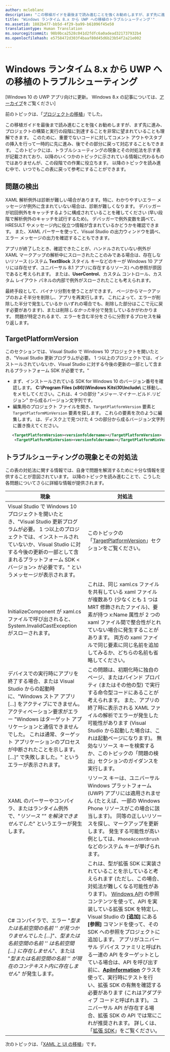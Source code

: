 ```yaml
---
author: mcleblanc
description: "この移植ガイドを最後まで読み進むことを強くお勧めしますが、まず先に進み、プロジェクトの構築と実行の段階に到達することを非常に望まれていることも理解できます。"
title: "Windows ランタイム 8.x から UWP への移植のトラブルシューティング'"
ms.assetid: 1882b477-bb5d-4f29-ba99-b61096f45e50
translationtype: Human Translation
ms.sourcegitcommit: 98b9bca2528c041d2fdfc6a0adead321737932b4
ms.openlocfilehash: e5758472d303f4baaf80d45d6b23b54f2a21e002

---
```


# Windows ランタイム 8.x から UWP への移植のトラブルシューティング

\[Windows 10 の UWP アプリ向けに更新。 Windows 8.x の記事については、[アーカイブ](http://go.microsoft.com/fwlink/p/?linkid=619132)をご覧ください\]

前のトピックは、「[プロジェクトの移植](w8x-to-uwp-porting-to-a-uwp-project.md)」でした。

この移植ガイドを最後まで読み進むことを強くお勧めしますが、まず先に進み、プロジェクトの構築と実行の段階に到達することを非常に望まれていることも理解できます。 このために、重要でないコードに対してコメント アウトやスタブの挿入を行って一時的に先に進み、後でその部分に戻って対応することもできます。 このトピックには、トラブルシューティングの現象とその対処法を示す表が記載されており、以降のいくつかのトピックに示されている情報に代わるものではありませんが、この段階での作業に役立ちます。 以降のトピックを読み進む中で、いつでもこの表に戻って参考にすることができます。

## 問題の検出

XAML 解析例外は診断が難しい場合があります。特に、わかりやすいエラー メッセージが例外に含まれていない場合は、診断が難しくなります。 デバッガーが初回例外をキャッチするように構成されていることを確してください (早い段階で解析例外のキャッチを試行するため)。 デバッガーで例外変数を調べて、HRESULT やメッセージ内に役立つ情報が含まれているかどうかを確認できます。 また、XAML パーサーを使って、Visual Studio の出力ウィンドウを調べ、エラー メッセージの出力を確認することもできます。

アプリが終了したとき、確認できたことが、ハンドルされていない例外が XAML マークアップの解析中にスローされたことのみである場合は、存在しないリソース (システム **TextBlock** スタイル キーなどのキーが Windows 10 アプリには存在せず、ユニバーサル 8.1 アプリに存在するリソース) への参照が原因であると考えられます。 または、**UserControl**、カスタム コントロール、カスタム レイアウト パネルの内部で例外がスローされたことも考えられます。

最終手段として、バイナリ分割を使うことができます。 ページからマークアップのおよそ半分を削除し、アプリを再実行します。 これによって、エラーが削除した半分で発生しているか (いずれの場合でも、削除した部分はここで元に戻す必要があります)、または削除*しなかった*半分で発生しているかがわかります。 問題が特定されるまで、エラーを含む半分をさらに分割するプロセスを繰り返します。

## TargetPlatformVersion

このセクションでは、Visual Studio で Windows 10 プロジェクトを開いたとき、"Visual Studio 更新プログラムが必要。 1 つ以上のプロジェクトでは、インストールされていないか、Visual Studio に対する今後の更新の一部として含まれるプラットフォーム SDK <version> が必要です。"

-   まず、インストールされている SDK for Windows 10 のバージョン番号を確認します。 **C:\\Program Files (x86)\\Windows Kits\\10\\Include\\<versionfoldername>** に移動し、*<versionfoldername>* をメモしてください。これは、4 つの部分 "メジャー.マイナー.ビルド.リビジョン" から成るバージョン文字列です。
-   編集用のプロジェクト ファイルを開き、`TargetPlatformVersion` 要素と `TargetPlatformMinVersion` 要素を探します。 これらの要素を次のように編集します。*<versionfoldername>* は、ディスク上で見つけた 4 つの部分から成るバージョン文字列に置き換えてください。

```xml
   <TargetPlatformVersion><versionfoldername></TargetPlatformVersion>
    <TargetPlatformMinVersion><versionfoldername></TargetPlatformMinVersion>
```

## トラブルシューティングの現象とその対処法

この表の対処法に関する情報では、自身で問題を解消するために十分な情報を提供することが意図されています。 以降のトピックを読み進むことで、こうした各問題についてさらに詳細な情報が提供されます。

| 現象 | 対処法 |
|---------|--------|
| Visual Studio で Windows 10 プロジェクトを開いたとき、"Visual Studio 更新プログラムが必要。 1 つ以上のプロジェクトでは、インストールされていないか、Visual Studio に対する今後の更新の一部として含まれるプラットフォーム SDK &lt;バージョン&gt; が必要です。" というメッセージが表示されます。 | このトピックの「[TargetPlatformVersion](#targetplatformversion)」セクションをご覧ください。 |
| InitializeComponent が xaml.cs ファイルで呼び出されると、System.InvalidCastException がスローされます。| これは、同じ xaml.cs ファイルを共有している xaml ファイルが複数あり (少なくとも 1 つは MRT 修飾されたファイル)、要素が持つ x:Name 属性が 2 つの xaml ファイル間で整合性がとれていない場合に発生することがあります。 両方の xaml ファイルで同じ要素に同じ名前を追加してみるか、どちらの名前も省略してください。 |
| デバイスでの実行時にアプリを終了する場合、または Visual Studio からの起動時に、"Windows ストア アプリ \[…\] をアクティブにできません。 アクティベーション要求がエラー "Windows はターゲット アプリケーションと通信できませんでした。 これは通常、ターゲット アプリケーションのプロセスが中断されたことを示します。 \[…\]” で失敗しました。" というエラーが表示されます。 | この問題は、初期化時に独自のページ、またはバインド プロパティ (またはその他の型) で実行する命令型コードにあることが考えられます。 また、アプリの終了時に表示される XAML ファイルの解析でエラーが発生した可能性があります (Visual Studio から起動した場合は、これは起動ページになります)。 無効なリソース キーを検索するか、このトピックの「問題の検出」セクションのガイダンスを実行します。|
| XAML のパーサーやコンパイラ、またはランタイム例外で、"*リソース "<resourcekey>" を解決できませんでした*" というエラーが発生します。 | リソース キーは、ユニバーサル Windows プラットフォーム (UWP) アプリには適用されません (たとえば、一部の Windows Phone リソースがこの場合に該当します)。 同等の正しいリソースを探し、マークアップを更新します。 発生する可能性が高い例としては、`PhoneAccentBrush` などのシステム キーが挙げられます。 |
| C# コンパイラで、エラー "*型または名前空間の名前 '<name>' が見つかりませんでした \[...\]*"、*型または名前空間の名前 '<name>' は名前空間 \[...\] に存在しません*"、または "*型または名前空間の名前 '<name>' が現在のコンテキスト内に存在しません*" が発生します。 | これは、型が拡張 SDK に実装されていることを示していると考えられます (ただし、この場合、対処法が難しくなる可能性があります)。 [Windows API](https://msdn.microsoft.com/library/windows/apps/bg124285) の参照コンテンツを使って、API を実装している拡張 SDK を特定し、Visual Studio の **[追加]** にある **[参照]** コマンドを使って、その SDK への参照をプロジェクトに追加します。 アプリがユニバーサル デバイス ファミリと呼ばれる一連の API をターゲットとしている場合は、API を呼び出す前に、[**ApiInformation**](https://msdn.microsoft.com/library/windows/apps/dn949001) クラスを使って、実行時にテストを行い、拡張 SDK の有無を確認する必要があります (これはアダプティブ コードと呼ばれます)。 ユニバーサル API が存在する場合、拡張 SDK の API では常にこれが推奨されます。 詳しくは、「[拡張 SDK](w8x-to-uwp-porting-to-a-uwp-project.md#extension-sdks)」をご覧ください。 |

次のトピックは、「[XAML と UI の移植](w8x-to-uwp-porting-xaml-and-ui.md)」です。




<!--HONumber=Jun16_HO4-->


